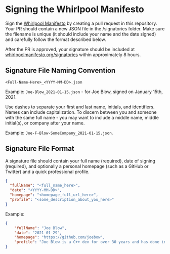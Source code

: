 # Signing the Whirlpool Manifesto
Sign the [Whirlpool Manifesto](https://whirlpoolmanifesto.org) by creating a pull request in this repository. Your PR should contain a new JSON file in the /signatories folder. Make sure the filename is unique (it should include your name and the date signed) and carefully follow the format described below.

After the PR is approved, your signature should be included at [whirlpoolmanifesto.org/signatories](https://whirlpoolmanifesto.org/signatories) within approximately 8 hours. 

## Signature File Naming Convention

`<Full-Name-Here>_<YYYY-MM-DD>.json`

Example: `Joe-Blow_2021-01-15.json` - for Joe Blow, signed on January 15th, 2021.

Use dashes to separate your first and last name, initials, and identifiers. Names can include capitalization.
To discern between you and someone with the same full name - you may want to include a middle name, middle initial(s), or company after your name.

Example: `Joe-F-Blow-SomeCompany_2021-01-15.json`.

## Signature File Format

A signature file should contain your full name (required), date of signing (required), and optionally a personal homepage (such as a GitHub or Twitter) and a quick professional profile.

```JSON
{
  "fullName": "<full_name_here>",
  "date": "<YYYY-MM-DD>",
  "homepage": "<homepage_full_url_here>",
  "profile": "<some_description_about_you_here>"
}
```

Example:
```JSON
{
    "fullName": "Joe Blow",
    "date": "2021-01-29",
    "homepage": "https://github.com/joebow",
    "profile": "Joe Blow is a C++ dev for over 30 years and has done incredible work..."
}
